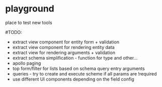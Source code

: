# playground
place to test new tools 

#TODO:
- extract view component for entity form + validation
- extract view component for rendering entity data
- extract view for rendering arguments + validation
- extract schema simplification - function for type and other...
- apollo paging
- top form/filter for lists based on schema query entry arguments
- queries - try to create and execute scheme if all params are !required
- use different UI components depending on the field config